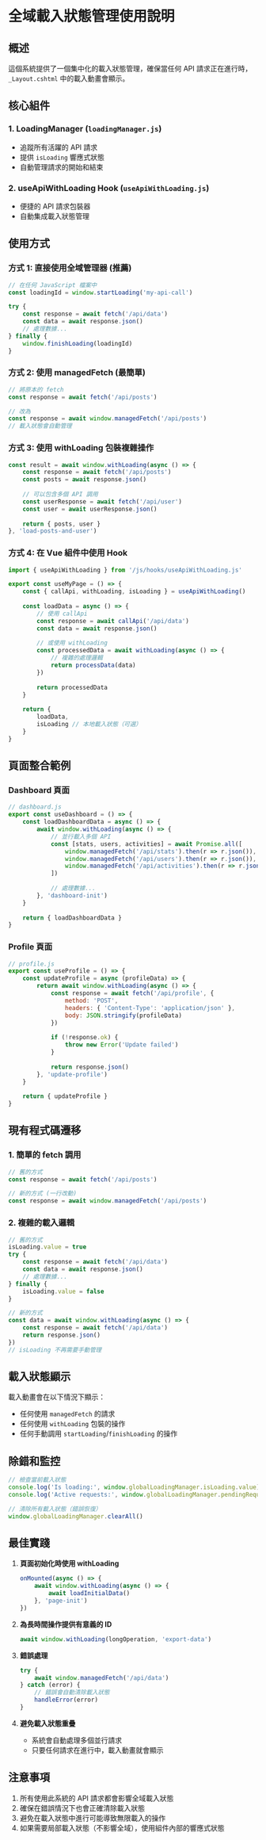 # 全域載入狀態管理使用說明

## 概述
這個系統提供了一個集中化的載入狀態管理，確保當任何 API 請求正在進行時，`_Layout.cshtml` 中的載入動畫會顯示。

## 核心組件

### 1. LoadingManager (`loadingManager.js`)
- 追蹤所有活躍的 API 請求
- 提供 `isLoading` 響應式狀態
- 自動管理請求的開始和結束

### 2. useApiWithLoading Hook (`useApiWithLoading.js`)
- 便捷的 API 請求包裝器
- 自動集成載入狀態管理

## 使用方式

### 方式 1: 直接使用全域管理器 (推薦)

```javascript
// 在任何 JavaScript 檔案中
const loadingId = window.startLoading('my-api-call')

try {
    const response = await fetch('/api/data')
    const data = await response.json()
    // 處理數據...
} finally {
    window.finishLoading(loadingId)
}
```

### 方式 2: 使用 managedFetch (最簡單)

```javascript
// 將原本的 fetch
const response = await fetch('/api/posts')

// 改為
const response = await window.managedFetch('/api/posts')
// 載入狀態會自動管理
```

### 方式 3: 使用 withLoading 包裝複雜操作

```javascript
const result = await window.withLoading(async () => {
    const response = await fetch('/api/posts')
    const posts = await response.json()
    
    // 可以包含多個 API 調用
    const userResponse = await fetch('/api/user')
    const user = await userResponse.json()
    
    return { posts, user }
}, 'load-posts-and-user')
```

### 方式 4: 在 Vue 組件中使用 Hook

```javascript
import { useApiWithLoading } from '/js/hooks/useApiWithLoading.js'

export const useMyPage = () => {
    const { callApi, withLoading, isLoading } = useApiWithLoading()
    
    const loadData = async () => {
        // 使用 callApi
        const response = await callApi('/api/data')
        const data = await response.json()
        
        // 或使用 withLoading
        const processedData = await withLoading(async () => {
            // 複雜的處理邏輯
            return processData(data)
        })
        
        return processedData
    }
    
    return {
        loadData,
        isLoading // 本地載入狀態（可選）
    }
}
```

## 頁面整合範例

### Dashboard 頁面
```javascript
// dashboard.js
export const useDashboard = () => {
    const loadDashboardData = async () => {
        await window.withLoading(async () => {
            // 並行載入多個 API
            const [stats, users, activities] = await Promise.all([
                window.managedFetch('/api/stats').then(r => r.json()),
                window.managedFetch('/api/users').then(r => r.json()),
                window.managedFetch('/api/activities').then(r => r.json())
            ])
            
            // 處理數據...
        }, 'dashboard-init')
    }
    
    return { loadDashboardData }
}
```

### Profile 頁面
```javascript
// profile.js
export const useProfile = () => {
    const updateProfile = async (profileData) => {
        return await window.withLoading(async () => {
            const response = await fetch('/api/profile', {
                method: 'POST',
                headers: { 'Content-Type': 'application/json' },
                body: JSON.stringify(profileData)
            })
            
            if (!response.ok) {
                throw new Error('Update failed')
            }
            
            return response.json()
        }, 'update-profile')
    }
    
    return { updateProfile }
}
```

## 現有程式碼遷移

### 1. 簡單的 fetch 調用
```javascript
// 舊的方式
const response = await fetch('/api/posts')

// 新的方式 (一行改動)
const response = await window.managedFetch('/api/posts')
```

### 2. 複雜的載入邏輯
```javascript
// 舊的方式
isLoading.value = true
try {
    const response = await fetch('/api/data')
    const data = await response.json()
    // 處理數據...
} finally {
    isLoading.value = false
}

// 新的方式
const data = await window.withLoading(async () => {
    const response = await fetch('/api/data')
    return response.json()
})
// isLoading 不再需要手動管理
```

## 載入狀態顯示

載入動畫會在以下情況下顯示：
- 任何使用 `managedFetch` 的請求
- 任何使用 `withLoading` 包裝的操作
- 任何手動調用 `startLoading`/`finishLoading` 的操作

## 除錯和監控

```javascript
// 檢查當前載入狀態
console.log('Is loading:', window.globalLoadingManager.isLoading.value)
console.log('Active requests:', window.globalLoadingManager.pendingRequests.value)

// 清除所有載入狀態（錯誤恢復）
window.globalLoadingManager.clearAll()
```

## 最佳實踐

1. **頁面初始化時使用 withLoading**
   ```javascript
   onMounted(async () => {
       await window.withLoading(async () => {
           await loadInitialData()
       }, 'page-init')
   })
   ```

2. **為長時間操作提供有意義的 ID**
   ```javascript
   await window.withLoading(longOperation, 'export-data')
   ```

3. **錯誤處理**
   ```javascript
   try {
       await window.managedFetch('/api/data')
   } catch (error) {
       // 錯誤會自動清除載入狀態
       handleError(error)
   }
   ```

4. **避免載入狀態重疊**
   - 系統會自動處理多個並行請求
   - 只要任何請求在進行中，載入動畫就會顯示

## 注意事項

1. 所有使用此系統的 API 請求都會影響全域載入狀態
2. 確保在錯誤情況下也會正確清除載入狀態
3. 避免在載入狀態中進行可能導致無限載入的操作
4. 如果需要局部載入狀態（不影響全域），使用組件內部的響應式狀態